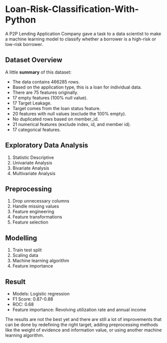 # Loan-Risk-Classification-With-Python
A P2P Lending Application Company gave a task to a data scientist to make a machine learning model to classify whether a borrower is a high-risk or low-risk borrower. 

## Dataset Overview
A little **summary** of this dataset: 
- The data contains 466285 rows.
- Based on the application type, this is a loan for individual data.
- There are 75 features originally.
- 17 empty features (100% null value).
- 17 Target Leakage.
- Target comes from the loan status feature.
- 20 features with null values (exclude the 100% empty).
- No duplicated rows based on member_id.
- 21 numerical features (exclude index, id, and member id).
- 17 categorical features.

## Exploratory Data Analysis
1. Statistic Descriptive
2. Univariate Analysis
3. Bivariate Analysis
4. Multivariate Analysis

## Preprocessing
1. Drop unnecessary columns
2. Handle missing values
3. Feature engineering
4. Feature transformations
5. Feature selection

## Modelling
1. Train test split
2. Scaling data
3. Machine learning algorithm
4. Feature importance

## Result
- Models: Logistic regression
- F1 Score: 0.87-0.88
- ROC: 0.68
- Feature importance: Revolving utilization rate and annual income

The results are not the best yet and there are still a lot of improvements that can be done by redefining the right target, adding preprocessing methods like the weight of evidence and information value, or using another machine learning algorithm. 


